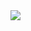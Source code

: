 <!DOCTYPE html>
<html lang="fr">
<head>
<meta charset="UTF-8">
</head>
<body>
    <img src="https://www.canva.com/design/DAGXeHDq8xU/-OQZ6ZmrOlCFALY0bC-aWQ/view">
</body>
</html>
